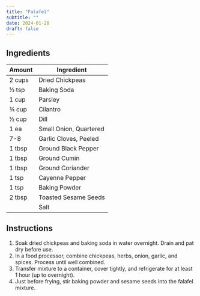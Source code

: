 ```yaml
---
title: "Falafel"
subtitle: ""
date: 2024-01-20
draft: false
---
```


## Ingredients

| Amount | Ingredient             |
| ------ | ---------------------- |
| 2 cups | Dried Chickpeas        |
| ½ tsp  | Baking Soda            |
| 1 cup  | Parsley                |
| ¾ cup  | Cilantro               |
| ½ cup  | Dill                   |
| 1 ea   | Small Onion, Quartered |
| 7-8    | Garlic Cloves, Peeled  |
| 1 tbsp | Ground Black Pepper    |
| 1 tbsp | Ground Cumin           |
| 1 tbsp | Ground Coriander       |
| 1 tsp  | Cayenne Pepper         |
| 1 tsp  | Baking Powder          |
| 2 tbsp | Toasted Sesame Seeds   |
|        | Salt                   |

## Instructions

1. Soak dried chickpeas and baking soda in water overnight. Drain and pat dry before use.
2. In a food processor, combine chickpeas, herbs, onion, garlic, and spices. Process until well combined.
3. Transfer mixture to a container, cover tightly, and refrigerate for at least 1 hour (up to overnight).
4. Just before frying, stir baking powder and sesame seeds into the falafel mixture.
